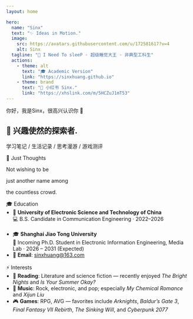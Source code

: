 ```yaml
---
layout: home

hero:
  name: "Sinx"
  text: "✨ Ideas in Motion."
  image:
    src: https://avatars.githubusercontent.com/u/172581617?v=4
    alt: Sinx
  tagline: "🌟 I Need To sleeP · 超级睡觉大王 · 非典型工科生"
  actions:
    - theme: alt
      text: "🎓 Academic Version"
      link: "https://sinxhuang.github.io"
    - theme: brand
      text: "🍠 小红书 Sinx."
      link: "https://xhslink.com/m/5HCZuJ1mT53"
---
```


<!-- 双卡片 -->
<div class="home-cards">
  <section class="intro-card">
    <p class="intro-hi">你好，我是Sinx，很高兴认识你 👋</p>
    <h1 class="big-title">🌆 <span class="white-title">兴趣使然的探索者.</span></h1>
    <p class="intro-roles">学习笔记 / 生活记录 / 思考漫游 / 游戏测评</p>
  </section>

  <section class="motto-card">
    <div class="motto-chip">💬 Just Thoughts</div>
    <p class="motto-1">Not wishing to be</p>
    <p class="motto-2">just <span class="motto-highlight-blue">another name</span> among</p>
    <p class="motto-3">the <span class="motto-highlight-purple">countless</span> crowd.</p>
  </section>
</div>

<!-- 第二行双卡片：Education / Interests -->
<div class="home-cards" style="display: grid; grid-template-columns: repeat(auto-fit, minmax(300px, 1fr)); gap: 16px;">
  <section class="motto-card">
    <div class="motto-chip">🎓 Education</div>
    <ul style="margin:0; padding-left: 18px;">
      <li>🏫 <strong>University of Electronic Science and Technology of China</strong><br>
          💻 B.S. Candidate in Communication Engineering · 2022–2026
      </li>
      <br>
      <li>🎓 <strong>Shanghai Jiao Tong University</strong><br>
          📖 Incoming Ph.D. Student in Electronic Information Engineering, Media Lab · 2026 – 2031 (Expected)
      </li>
      <li>📧 <strong>Email</strong>: <a href="mailto:sinxhuang@163.com">sinxhuang@163.com</a></li>
    </ul>
  </section>

  <section class="motto-card">
    <div class="motto-chip">⚡️ Interests</div>
    <ul style="margin:0; padding-left: 18px;">
      <li>📖 <strong>Reading</strong>: Literature and science fiction — recently enjoyed <em>The Bright Nights</em> and <em>Is Your Summer Okay?</em></li>
      <li>🎵 <strong>Music</strong>: Rock, electronic, and pop; especially <em>My Chemical Romance</em> and <em>Xijun Liu</em></li>
      <li>🎮 <strong>Games</strong>: RPG, AVG — favorites include <em>Arknights</em>, <em>Baldur’s Gate 3</em>, <em>Final Fantasy VII Rebirth</em>, <em>The Sinking Will</em>, and <em>Cyberpunk 2077</em></li>
    </ul>
  </section>
</div>